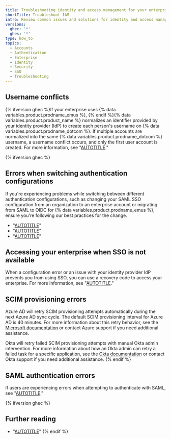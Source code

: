 ```yaml
---
title: Troubleshooting identity and access management for your enterprise
shortTitle: Troubleshoot IAM
intro: Review common issues and solutions for identity and access management for your enterprise.
versions:
  ghec: '*'
  ghes: '*'
type: how_to
topics:
  - Accounts
  - Authentication
  - Enterprise
  - Identity
  - Security
  - SSO
  - Troubleshooting
---
```


## Username conflicts

{% ifversion ghec %}If your enterprise uses {% data variables.product.prodname_emus %}, {% endif %}{% data variables.product.product_name %} normalizes an identifier provided by your identity provider (IdP) to create each person's username on {% data variables.product.prodname_dotcom %}. If multiple accounts are normalized into the same {% data variables.product.prodname_dotcom %} username, a username conflict occurs, and only the first user account is created. For more information, see "[AUTOTITLE](/admin/identity-and-access-management/managing-iam-for-your-enterprise/username-considerations-for-external-authentication)."

{% ifversion ghec %}

## Errors when switching authentication configurations

If you're experiencing problems while switching between different authentication configurations, such as changing your SAML SSO configuration from an organization to an enterprise account or migrating from SAML to OIDC for {% data variables.product.prodname_emus %}, ensure you're following our best practices for the change.

- "[AUTOTITLE](/admin/identity-and-access-management/using-saml-for-enterprise-iam/switching-your-saml-configuration-from-an-organization-to-an-enterprise-account)"
- "[AUTOTITLE](/admin/identity-and-access-management/using-enterprise-managed-users-for-iam/migrating-from-saml-to-oidc)"
- "[AUTOTITLE](/admin/identity-and-access-management/using-enterprise-managed-users-for-iam/migrating-your-enterprise-to-a-new-identity-provider-or-tenant)"

## Accessing your enterprise when SSO is not available

When a configuration error or an issue with your identity provider IdP prevents you from using SSO, you can use a recovery code to access your enterprise. For more information, see "[AUTOTITLE](/admin/identity-and-access-management/managing-recovery-codes-for-your-enterprise/accessing-your-enterprise-account-if-your-identity-provider-is-unavailable)."

## SCIM provisioning errors

Azure AD will retry SCIM provisioning attempts automatically during the next Azure AD sync cycle. The default SCIM provisioning interval for Azure AD is 40 minutes. For more information about this retry behavior, see the [Microsoft documentation](https://learn.microsoft.com/en-us/azure/active-directory/app-provisioning/how-provisioning-works#errors-and-retries) or contact Azure support if you need additional assistance.

Okta will retry failed SCIM provisioning attempts with manual Okta admin intervention. For more information about how an Okta admin can retry a failed task for a specific application, see the [Okta documentation](https://support.okta.com/help/s/article/How-to-retry-failed-tasks-for-a-specific-application?language=en_US) or contact Okta support if you need additional assistance.
{% endif %}

## SAML authentication errors

If users are experiencing errors when attempting to authenticate with SAML, see "[AUTOTITLE](/admin/identity-and-access-management/using-saml-for-enterprise-iam/troubleshooting-saml-authentication)."

{% ifversion ghec %}

## Further reading

- "[AUTOTITLE](/organizations/managing-saml-single-sign-on-for-your-organization/troubleshooting-identity-and-access-management-for-your-organization)"
{% endif %}
